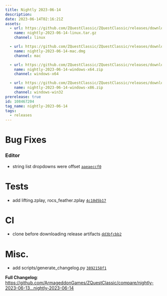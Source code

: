 ```yaml
---
title: Nightly 2023-06-14
description: 
date: 2023-06-14T02:16:21Z
assets: 
  - url: https://github.com/ZQuestClassic/ZQuestClassic/releases/download/nightly-2023-06-14/nightly-2023-06-14-linux.tar.gz
    name: nightly-2023-06-14-linux.tar.gz
    channel: linux

  - url: https://github.com/ZQuestClassic/ZQuestClassic/releases/download/nightly-2023-06-14/nightly-2023-06-14-mac.dmg
    name: nightly-2023-06-14-mac.dmg
    channel: mac

  - url: https://github.com/ZQuestClassic/ZQuestClassic/releases/download/nightly-2023-06-14/nightly-2023-06-14-windows-x64.zip
    name: nightly-2023-06-14-windows-x64.zip
    channel: windows-x64

  - url: https://github.com/ZQuestClassic/ZQuestClassic/releases/download/nightly-2023-06-14/nightly-2023-06-14-windows-x86.zip
    name: nightly-2023-06-14-windows-x86.zip
    channel: windows-win32
prerelease: true
id: 108467204
tag_name: nightly-2023-06-14
tags:
  - releases
---
```


# Bug Fixes

### Editor

- string list dropdowns were offset [`aaeaeccf0`](https://github.com/ArmageddonGames/ZQuestClassic/commit/aaeaeccf0c5be890b1bc99c7127d717b9a77706d)

# Tests

- add lifting.zplay, rocs_feather.zplay [`4c10d5b17`](https://github.com/ArmageddonGames/ZQuestClassic/commit/4c10d5b170a989ccf4ea935c6cc23f7a44a7d7a7)

# CI

- clone before downloading release artifacts [`dd3bfcbb2`](https://github.com/ArmageddonGames/ZQuestClassic/commit/dd3bfcbb244f8020e949e4e3414d348843223936)

# Misc.

- add scripts/generate_changelog.py [`3892158f1`](https://github.com/ArmageddonGames/ZQuestClassic/commit/3892158f10e551a6c5ac1c3e4bed3155ef0c947e)



**Full Changelog**: https://github.com/ArmageddonGames/ZQuestClassic/compare/nightly-2023-06-13...nightly-2023-06-14
